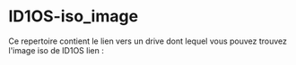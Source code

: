 # ID1OS-iso_image
Ce repertoire contient le lien vers un drive dont lequel vous pouvez trouvez l'image iso de ID1OS 
lien :
